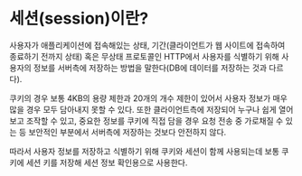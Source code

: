 <!-- # 목차

   -->
  
# 세션(session)이란?

사용자가 애플리케이션에 접속해있는 상태, 기간(클라이언트가 웹 사이트에 접속하여 종료하기 전까지 상태) 혹은 무상태 프로토콜인 HTTP에서 사용자를 식별하기 위해 사용자의 정보를 서버측에 저장하는 방법을 말한다(DB에 데이터를 저장하는 것과 다르다).

쿠키의 경우 보통 4KB의 용량 제한과 20개의 개수 제한이 있어서 사용자 정보가 매우 많을 경우 모두 담아내지 못할 수 있다. 또한 클라이언트측에 저장되어 누구나 쉽게 열어보고 조작할 수 있고, 중요한 정보를 쿠키에 직접 담을 경우 요청 전송 중 가로채질 수 있는 등 보안적인 부분에서 서버측에 저장하는 것보다 안전하지 않다.

따라서 사용자 정보를 저장하고 식별하기 위해 쿠키와 세션이 함께  사용되는데 보통 쿠키에 세션 키를 저장해 세션 정보 확인용으로 사용한다.

<!-- # Express 세션 설정

# 플래시 메시지 -->